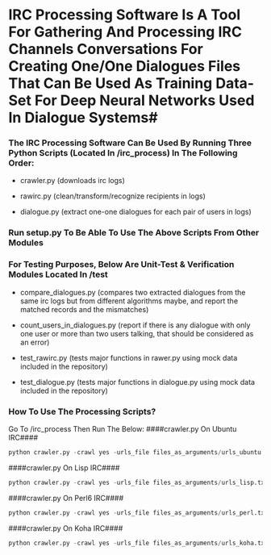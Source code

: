 # IRC Processing Software Is A Tool For Gathering And Processing IRC Channels Conversations For Creating One/One Dialogues Files That Can Be Used As Training Data-Set For Deep Neural Networks Used In Dialogue Systems#


### The IRC Processing Software Can Be Used By Running Three Python Scripts (Located In /irc_process) In The Following Order: ###
 
- crawler.py (downloads irc logs)
 
- rawirc.py (clean/transform/recognize recipients in logs)
 
- dialogue.py (extract one-one dialogues for each pair of users in logs)

### Run setup.py To Be Able To Use The Above Scripts From Other Modules ###

### For Testing Purposes, Below Are Unit-Test & Verification Modules Located In /test ###

- compare_dialogues.py (compares two extracted dialogues from the same irc logs but from different algorithms maybe, and report the matched records and the mismatches)

- count_users_in_dialogues.py (report if there is any dialogue with only one user or more than two users talking, that should be considered as an error)

- test_rawirc.py (tests major functions in rawer.py using mock data included in the repository)

- test_dialogue.py (tests major functions in dialogue.py using mock data included in the repository)
### How To Use The Processing Scripts? ###
Go To /irc_process Then Run The Below:
####crawler.py On Ubuntu IRC####
```python
python crawler.py -crawl yes -urls_file files_as_arguments/urls_ubuntu.txt -file_spider yes -target_format txt -ignored_links_file files_as_arguments/ignore.txt -time_out 60 -work_path /output_path -max_recursion_depth 3 -white_list_path files_as_arguments/white_list.txt
```
####crawler.py On Lisp IRC####
```python
python crawler.py -crawl yes -urls_file files_as_arguments/urls_lisp.txt -file_spider yes -target_format txt -ignored_links_file files_as_arguments/ignore.txt -time_out 60 -work_path /output_path -max_recursion_depth 1
```
####crawler.py On Perl6 IRC####
```python
python crawler.py -crawl yes -urls_file files_as_arguments/urls_perl.txt -ignored_links_file files_as_arguments/ignore.txt -time_out 60 -work_path /output_path -max_recursion_depth 1 -allow_clean_url yes
```
####crawler.py On Koha IRC####
```python
python crawler.py -crawl yes -urls_file files_as_arguments/urls_koha.txt -ignored_links_file files_as_arguments/ignore.txt -time_out 60 -work_path /output_path -max_recursion_depth 1 -allow_clean_url yes
```